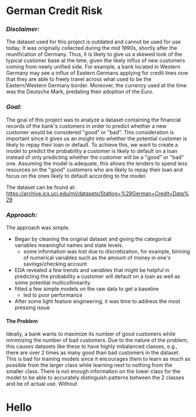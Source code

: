 # German Credit Risk

### _Disclaimer:_
The dataset used for this project is outdated and cannot be used for use today. It was originally collected during the mid 1990s, shortly after the reunification of Germany. Thus, it is likely to give us a skewed look of the typical customer base at the time, given the likely influx of new customers coming from newly unified side. For example, a bank located in Western Germany may see a influx of Eastern Germans applying for credit lines now that they are able to freely travel across what used to be the Eastern/Western Germany border. Moreover, the currency used at the time was the Deutsche Mark, predating their adoption of the Euro.

### _Goal:_
The goal of this project was to analyze a dataset containing the financial records of the bank's customers in order to predict whether a new customer would be considered "good" or "bad". This consideration is important since it gives us an insight into whether the potential customer is likely to repay their loan or default. To achieve this, we want to create a model to predict the probability a customer is likely to default on a loan instead of only predicting whether the customer will be a "good" or "bad" one. Assuming the model is adequate, this allows the lenders to spend less resources on the "good" customers who are likely to repay their loan and focus on the ones likely to default according to the model.


The dataset can be found at: https://archive.ics.uci.edu/ml/datasets/Statlog+%28German+Credit+Data%29


### _Approach:_
The approach was simple.
- Began by cleaning the original dataset and giving the categorical variables meaningful names and state levels.
  - some information was lost due to discretization, for example, binning of numerical variables such as the amount of money in one's savings/checking account
- EDA revealed a few trends and variables that might be helpful in predicting the probability a customer will default on a loan as well as some potential multicollinearity.
- fitted a few simple models on the raw data to get a baseline
  - led to poor performance
- After some light feature engineering, it was time to address the most pressing issue

#### The Problem
Ideally, a bank wants to maximize its number of good customers while minimizing the number of bad customers. Due to the nature of the problem, this causes datasets like these to have highly imbalanced classes, e.g., there are over 2 times as many good than bad customers in the dataset. This is bad for training models since it encourages them to learn as much as possible from the larger class while learning next to nothing from the smaller class. There is not enough information on the lower class for the model to be able to accurately distinguish patterns between the 2 classes and be of actual use. Without


# Hello
